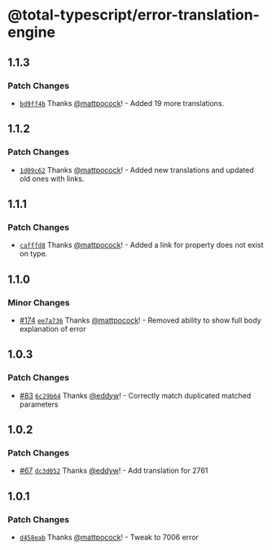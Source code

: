 # @total-typescript/error-translation-engine

## 1.1.3

### Patch Changes

- [`bd9ff4b`](https://github.com/mattpocock/ts-error-translator/commit/bd9ff4bbce29eae48535a5bfed03628c681d296f) Thanks [@mattpocock](https://github.com/mattpocock)! - Added 19 more translations.

## 1.1.2

### Patch Changes

- [`1d09c62`](https://github.com/mattpocock/ts-error-translator/commit/1d09c6277d85afcef6cc363479928467795add56) Thanks [@mattpocock](https://github.com/mattpocock)! - Added new translations and updated old ones with links.

## 1.1.1

### Patch Changes

- [`cafffd8`](https://github.com/mattpocock/ts-error-translator/commit/cafffd899b5394bac74ddaa99d648afa98875b55) Thanks [@mattpocock](https://github.com/mattpocock)! - Added a link for property does not exist on type.

## 1.1.0

### Minor Changes

- [#174](https://github.com/mattpocock/ts-error-translator/pull/174) [`ee7a736`](https://github.com/mattpocock/ts-error-translator/commit/ee7a7360a78f920e19c45efeb4d59a65973bc55b) Thanks [@mattpocock](https://github.com/mattpocock)! - Removed ability to show full body explanation of error

## 1.0.3

### Patch Changes

- [#83](https://github.com/mattpocock/ts-error-translator/pull/83) [`6c29b64`](https://github.com/mattpocock/ts-error-translator/commit/6c29b640de019b59fe8c780a8cf139724a6c3efc) Thanks [@eddyw](https://github.com/eddyw)! - Correctly match duplicated matched parameters

## 1.0.2

### Patch Changes

- [#67](https://github.com/mattpocock/ts-error-translator/pull/67) [`dc3d052`](https://github.com/mattpocock/ts-error-translator/commit/dc3d0528b8fa7bd0af38d9f3603d4e836f09e7dd) Thanks [@eddyw](https://github.com/eddyw)! - Add translation for 2761

## 1.0.1

### Patch Changes

- [`d458eab`](https://github.com/mattpocock/ts-error-translator/commit/d458eabd0bd2481867eb69661163de2505411133) Thanks [@mattpocock](https://github.com/mattpocock)! - Tweak to 7006 error
